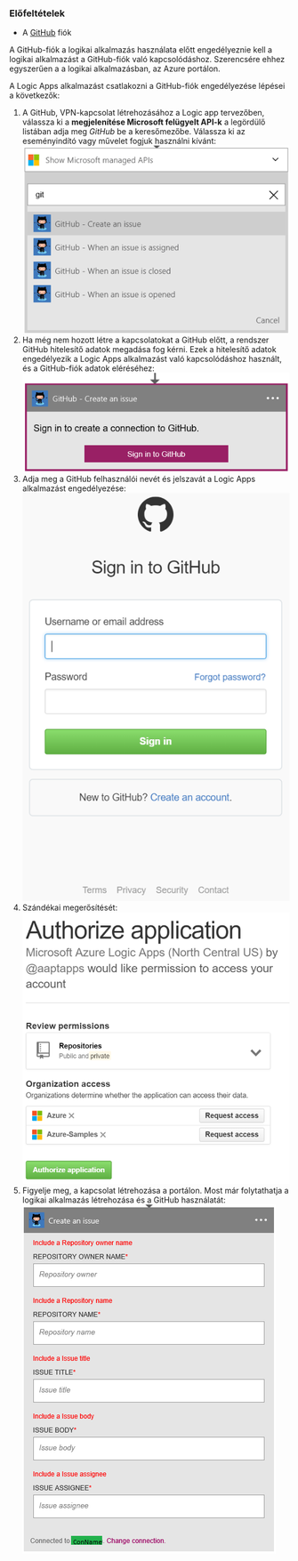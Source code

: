 ### <a name="prerequisites"></a>Előfeltételek
* A [GitHub](http://GitHub.com) fiók 

A GitHub-fiók a logikai alkalmazás használata előtt engedélyeznie kell a logikai alkalmazást a GitHub-fiók való kapcsolódáshoz. Szerencsére ehhez egyszerűen a a logikai alkalmazásban, az Azure portálon. 

A Logic Apps alkalmazást csatlakozni a GitHub-fiók engedélyezése lépései a következők:

1. A GitHub, VPN-kapcsolat létrehozásához a Logic app tervezőben, válassza ki a **megjelenítése Microsoft felügyelt API-k** a legördülő listában adja meg *GitHub* be a keresőmezőbe. Válassza ki az eseményindító vagy művelet fogjuk használni kívánt:  
   ![](./media/connectors-create-api-github/github-1.png)
2. Ha még nem hozott létre a kapcsolatokat a GitHub előtt, a rendszer GitHub hitelesítő adatok megadása fog kérni. Ezek a hitelesítő adatok engedélyezik a Logic Apps alkalmazást való kapcsolódáshoz használt, és a GitHub-fiók adatok eléréséhez:  
   ![](./media/connectors-create-api-github/github-2.png)
3. Adja meg a GitHub felhasználói nevét és jelszavát a Logic Apps alkalmazást engedélyezése:  
   ![](./media/connectors-create-api-github/github-3.png)   
4. Szándékai megerősítését:  
   ![](./media/connectors-create-api-github/github-4.png)   
5. Figyelje meg, a kapcsolat létrehozása a portálon. Most már folytathatja a logikai alkalmazás létrehozása és a GitHub használatát:   
   ![](./media/connectors-create-api-github/github-5.png)   

